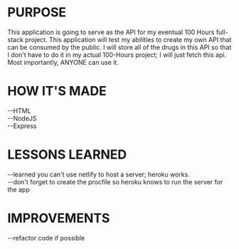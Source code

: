 <h1>PURPOSE</h1>
This application is going to serve as the API for my eventual 100 Hours full-stack project. This application will test my abilities to create my own API that can be consumed by the public. I will store all of the drugs in this API so that I don't have to do it in my actual 100-Hours project; I will just fetch this api. Most importantly, ANYONE can use it. 

<h1>HOW IT'S MADE</h1>
--HTML
<br>
--NodeJS
<br>
--Express
<br>

<h1>LESSONS LEARNED</h1>
--learned you can't use netlify to host a server; heroku works. 
<br>
--don't forget to create the procfile so heroku knows to run the server for the app



<h1>IMPROVEMENTS</h1>
--refactor code if possible